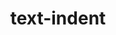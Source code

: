 ---
title: "text-indent"
description: "Support below refers to supporting a `<length>` value only. This does not include the new `each-line` or `hanging` keywords."
category: css
keywords: indent
last_test_date: "2021-01-31"
test_url: "/tests/css-text-indent.html"
test_results_url: "https://testi.at/proj/Ew5f99Cy8NuRM0iPMVFoyYI8"
stats: {
  apple-mail: {
    macos: {
      "11": "y",
      "12": "y",
      "13": "y"
    },
    ios: {
      "11": "y",
      "12": "y",
      "13": "y",
      "14": "y"
    }
  },
  gmail: {
    desktop-webmail: {
      "2021-01": "a #1"
    },
    ios: {
      "2021-01": "a #1"
    },
    android: {
      "2021-01": "a #1"
    },
    mobile-webmail: {
      "2021-01": "a #1"
    }
  },
  orange: {
    desktop-webmail: {
      "2021-01":"y",
      "2021-03":"y"
    },
    ios: {
      "2021-01":"y"
    },
    android: {
      "2021-01":"y"
    }
  },
  outlook: {
    windows: {
      "2007": "y",
      "2010": "y",
      "2013": "y",
      "2016": "y",
      "2019": "y"
    },
    windows-mail: {
      "2021-01": "y"
    },
    macos: {
      "2021-01": "y"
    },
    outlook-com: {
      "2021-01": "y"
    },
    ios: {
      "2021-01": "y"
    },
    android: {
      "4.2101.1": "y"
    }
  },
  yahoo: {
    desktop-webmail: {
      "2021-01": "a #1"
    },
    ios: {
      "6.21.1": "a #1"
    },
    android: {
      "6.16.2.1525679": "a #1"
    }
  },
  aol: {
    desktop-webmail: {
      "2021-01": "a #1"
    },
    ios: {
      "6.0.0": "a #1"
    },
    android: {
      "5.15.0": "a #1"
    }
  },
  samsung-email: {
    android: {
      "6.1.31.2": "y"
    }
  },
  sfr: {
    desktop-webmail: {
      "2021-01":"y"
    },
    ios: {
      "2021-01":"y"
    },
    android: {
      "2021-01":"y"
    }
  },
  thunderbird: {
    macos: {
      "2021-01": "y"
    }
  },
  protonmail: {
    desktop-webmail: {
      "2021-01":"y"
    },
    ios: {
      "2021-01":"y"
    },
    android: {
      "2021-01":"y"
    }
  },
  hey: {
    desktop-webmail: {
      "2021-01":"y"
    }
  },
  mail-ru: {
    desktop-webmail: {
      "2021-01":"a #2"
    }
  },
  fastmail: {
    desktop-webmail: {
      "2021-07": "y"
    }
  },
  laposte: {
    desktop-webmail: {
      "2021-08": "y"
    }
  }
}
notes_by_num: {
  "1": "Partial. Negative values are not supported.",
  "2": "Partial. Hard-coded negative values are not supported, but negative values as a result of the `calc()` function are supported.",
}
links: {
  "Can I use: CSS text-indent":"https://caniuse.com/css-text-indent",
  "MDN: text-indent":"https://developer.mozilla.org/en-US/docs/Web/CSS/text-indent"
}
---